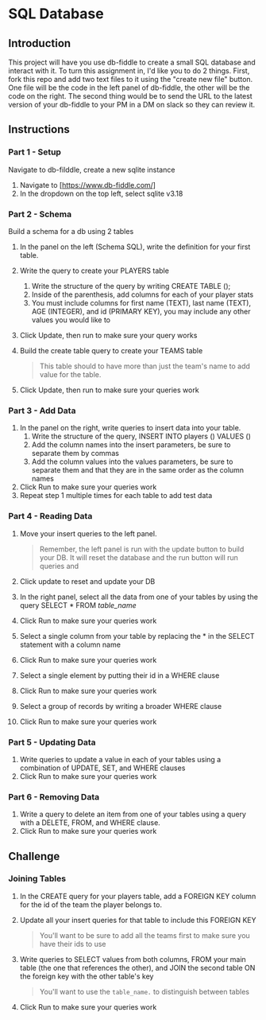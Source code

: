# SQL Database

## Introduction

This project will have you use db-fiddle to create a small SQL database and interact with it. To turn this assignment in, I'd like you to do 2 things. First, fork this repo and add two text files to it using the "create new file" button. One file will be the code in the left panel of db-fiddle, the other will be the code on the right. The second thing would be to send the URL to the latest version of your db-fiddle to your PM in a DM on slack so they can review it.

## Instructions

### Part 1 - Setup

Navigate to db-filddle, create a new sqlite instance

1. Navigate to [https://www.db-fiddle.com/]
2. In the dropdown on the top left, select sqlite v3.18

### Part 2 - Schema

Build a schema for a db using 2 tables

1. In the panel on the left (Schema SQL), write the definition for your first table.

2. Write the query to create your PLAYERS table

   1. Write the structure of the query by writing CREATE TABLE ();
   2. Inside of the parenthesis, add columns for each of your player stats
   3. You must include columns for first name (TEXT), last name (TEXT), AGE (INTEGER), and id (PRIMARY KEY), you may include any other values you would like to

3. Click Update, then run to make sure your query works

4. Build the create table query to create your TEAMS table

   > This table should to have more than just the team's name to add value for the table.

5. Click Update, then run to make sure your queries work

### Part 3 - Add Data

1. In the panel on the right, write queries to insert data into your table.
   1. Write the structure of the query, INSERT INTO players () VALUES ()
   2. Add the column names into the insert parameters, be sure to separate them by commas
   3. Add the column values into the values parameters, be sure to separate them and that they are in the same order as the column names
2. Click Run to make sure your queries work
3. Repeat step 1 multiple times for each table to add test data

### Part 4 - Reading Data

1. Move your insert queries to the left panel.

   > Remember, the left panel is run with the update button to build your DB. It will reset the database and the run button will run queries and 

2. Click update to reset and update your DB

3. In the right panel, select all the data from one of your tables by using the query SELECT * FROM _table_name_

4. Click Run to make sure your queries work

5. Select a single column from your table by replacing the * in the SELECT statement with a column name

6. Click Run to make sure your queries work

7. Select a single element by putting their id in a WHERE clause

8. Click Run to make sure your queries work

9. Select a group of records by writing a broader WHERE clause

10. Click Run to make sure your queries work

### Part 5 - Updating Data

1. Write queries to update a value in each of your tables using a combination of UPDATE, SET, and WHERE clauses
2. Click Run to make sure your queries work

### Part 6 - Removing Data

1. Write a query to delete an item from one of your tables using a query with a DELETE, FROM, and WHERE clause.
2. Click Run to make sure your queries work

## Challenge

### Joining Tables

1. In the CREATE query for your players table, add a FOREIGN KEY column for the id of the team the player belongs to.

2. Update all your insert queries for that table to include this FOREIGN KEY

   > You'll want to be sure to add all the teams first to make sure you have their ids to use

3. Write queries to SELECT values from both columns, FROM your main table (the one that references the other), and JOIN the second table ON the foreign key with the other table's key

   > You'll want to use the `table_name.` to distinguish between tables

4. Click Run to make sure your queries work
